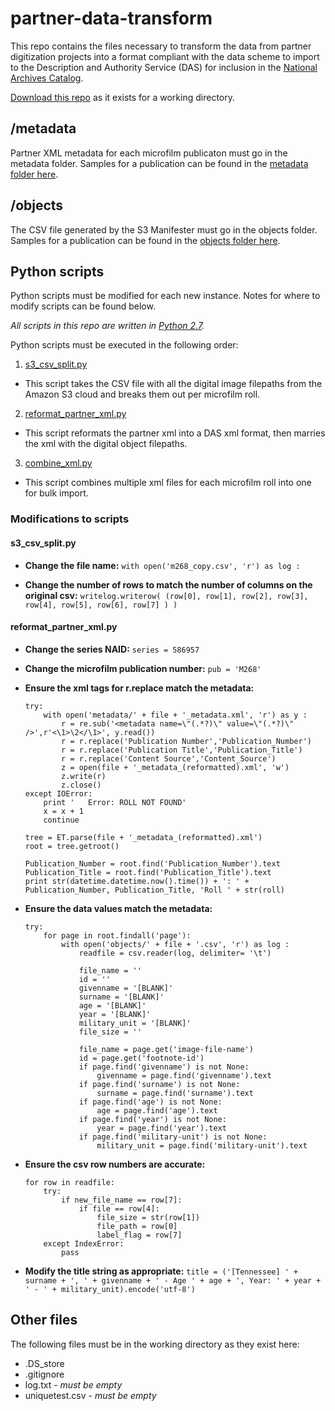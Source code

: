 # partner-data-transform
This repo contains the files necessary to transform the data from partner digitization projects into a format compliant with the data scheme to import to the Description and Authority Service (DAS) for inclusion in the [National Archives Catalog](https://catalog.archives.gov).

[Download this repo](https://github.com/usnationalarchives/partner-data-transform/archive/master.zip) as it exists for a working directory.

## /metadata
Partner XML metadata for each microfilm publicaton must go in the metadata folder. Samples for a publication can be found in the [metadata folder here](https://github.com/usnationalarchives/partner-data-transform/tree/master/metadata).

## /objects
The CSV file generated by the S3 Manifester must go in the objects folder. Samples for a publication can be found in the [objects folder here](https://github.com/usnationalarchives/partner-data-transform/tree/master/objects).

## Python scripts
Python scripts must be modified for each new instance. Notes for where to modify scripts can be found below.

*All scripts in this repo are written in [Python 2.7](https://www.python.org/download/releases/2.7/).*

Python scripts must be executed in the following order:

1. [s3_csv_split.py](https://github.com/usnationalarchives/partner-data-transform/blob/master/s3_csv_split.py)
  * This script takes the CSV file with all the digital image filepaths from the Amazon S3 cloud and breaks them out per microfilm roll.
2. [reformat_partner_xml.py](https://github.com/usnationalarchives/partner-data-transform/blob/master/reformat_partner_xml.py)
  * This script reformats the partner xml into a DAS xml format, then marries the xml with the digital object filepaths.
3. [combine_xml.py](https://github.com/usnationalarchives/partner-data-transform/blob/master/combine_xml.py)
  * This script combines multiple xml files for each microfilm roll into one for bulk import.
  
### Modifications to scripts

#### s3_csv_split.py
* **Change the file name:**
	`with open('m268_copy.csv', 'r') as log :`

* **Change the number of rows to match the number of columns on the original csv:**
	`writelog.writerow( (row[0], row[1], row[2], row[3], row[4], row[5], row[6], row[7] ) )`
	
#### reformat_partner_xml.py
* **Change the series NAID:**
	`series = 586957`

* **Change the microfilm publication number:**
	`pub = 'M268'`

* **Ensure the xml tags for r.replace match the metadata:**
	```
	try:
		with open('metadata/' + file + '_metadata.xml', 'r') as y :
			r = re.sub('<metadata name=\"(.*?)\" value=\"(.*?)\" />',r'<\1>\2</\1>', y.read())
			r = r.replace('Publication Number','Publication_Number')
			r = r.replace('Publication Title','Publication_Title')
			r = r.replace('Content Source','Content_Source')
			z = open(file + '_metadata_(reformatted).xml', 'w')
			z.write(r)
			z.close()
	except IOError:
		print '   Error: ROLL NOT FOUND'
		x = x + 1
		continue

	tree = ET.parse(file + '_metadata_(reformatted).xml')
	root = tree.getroot()

	Publication_Number = root.find('Publication_Number').text
	Publication_Title = root.find('Publication_Title').text
	print str(datetime.datetime.now().time()) + ': ' + Publication_Number, Publication_Title, 'Roll ' + str(roll)
	```

* **Ensure the data values match the metadata:**
	```
	try:
		for page in root.findall('page'):
			with open('objects/' + file + '.csv', 'r') as log :
				readfile = csv.reader(log, delimiter= '\t')

				file_name = ''
				id = ''
				givenname = '[BLANK]'
				surname = '[BLANK]'
				age = '[BLANK]'
				year = '[BLANK]'
				military_unit = '[BLANK]'
				file_size = ''

				file_name = page.get('image-file-name')
				id = page.get('footnote-id')
				if page.find('givenname') is not None:
					givenname = page.find('givenname').text
				if page.find('surname') is not None:
					surname = page.find('surname').text
				if page.find('age') is not None:
					age = page.find('age').text
				if page.find('year') is not None:
					year = page.find('year').text
				if page.find('military-unit') is not None:
					military_unit = page.find('military-unit').text
	```

* **Ensure the csv row numbers are accurate:**
	```
	for row in readfile:
		try:
			if new_file_name == row[7]:
				if file == row[4]:
					file_size = str(row[1])
					file_path = row[0]
					label_flag = row[7]
		except IndexError:
			pass
	```

* **Modify the title string as appropriate:**
	`title = ('[Tennessee] ' + surname + ', ' + givenname + ' - Age ' + age + ', Year: ' + year + ' - ' + military_unit).encode('utf-8')`

## Other files
The following files must be in the working directory as they exist here:
* .DS_store
* .gitignore
* log.txt - *must be empty*
* uniquetest.csv - *must be empty*
